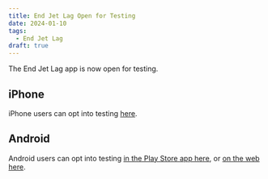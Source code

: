 ```yaml
---
title: End Jet Lag Open for Testing
date: 2024-01-10
tags:
  - End Jet Lag
draft: true
---
```


The End Jet Lag app is now open for testing.

## iPhone

iPhone users can opt into testing [here](https://testflight.apple.com/join/YXixDWej).

## Android

Android users can opt into testing [in the Play Store app here](https://play.google.com/store/apps/details?id=au.com.jetlagguy.jetlag_guyde), or [on the web here](https://play.google.com/apps/testing/au.com.jetlagguy.jetlag_guyde).
